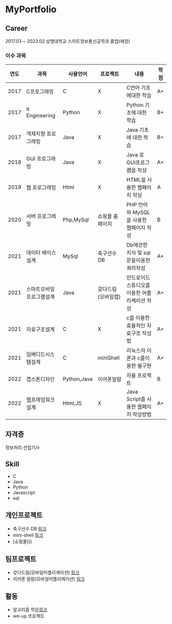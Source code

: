 # MyPortfolio

## Career

2017.03 ~ 2023.02 상명대학교 스마트정보통신공학과 졸업(예정)  
### 이수 과목
|연도|과목|사용언어|프로젝트|내용|학점|
|---|---|---|---|---|---|
|2017|C프로그래밍|C|X|C언어 기초에대한 학습|A+|
|2017|It Engineering|Python|X|Python 기초에 대한 학습|B+|
|2017|객체지향 프로그래밍|Java|X|Java 기초에 대한 학습|B+|
|2018|GUI 프로그래밍|Java|X|Java 로 GUI프로그램을 작성|A+|
|2018|웹 프로그래밍|Html|X|HTML을 사용한 웹페이지 작성|A|
|2020|서버 프로그래밍|Php,MySql|쇼핑몰 홈페이지|PHP 언어와 MySQL을 사용한 웹페이지 작성|B|
|2021|데이터 베이스 설계|MySql|축구선수DB|Db에관한 지식 및 sql문을이용한 쿼리작성|A+|
|2021|스마트모바일프로그램설계|Java|갖다드림(모바일앱)|안드로이드 스튜디오를 이용한 어플리케이션 작성|A+|
|2021|자료구조설계|C|X|c를 이용한 효율적인 자료구조 작성법|A+|
|2021|임베디드시스템설계|C|miniShell|리눅스의 이론과 c를이용한 쉘구현|A+|
|2022|캡스톤디자인|Python,Java|이어폰알람|자율 프로젝트|B|
|2022|웹프레임워크설계|Html,JS|X|Java Script를 사용한 웹페이지 작성방법|A+|
## 자격증
정보처리 산업기사
## Skill
<ul>
  <li>C</li>
  <li>Java</li>
  <li>Python</li>
  <li>Javascript</li>
  <li>sql</li>
</ul>  

## 개인프로젝트 

<ul>
  <li>축구선수 DB <a href = "https://github.com/makeonwoo/MyPortfolio/tree/main/DataBase">링크</a></li>
  <li>mini-shell <a href = "https://github.com/makeonwoo/MyPortfolio/tree/main/Mini-Shell">링크</a></li>
  <li>[쇼핑몰]()</li>
</ul>   

## 팀프로젝트

<ul>
  <li>갖다드림(모바일어플리케이션) <a href = "https://github.com/makeonwoo/MyPortfolio/blob/main/%EA%B0%96%EB%8B%A4%EB%93%9C%EB%A6%BC(GDDL)/README.md">링크</a></li>
  <li>이어폰 알람(모바일어플리케이션) <a href = "https://github.com/makeonwoo/MyPortfolio/tree/main/%EC%9D%B4%EC%96%B4%ED%8F%B0%EC%95%8C%EB%9E%8C">링크</a></li>
</ul>  

## 활동
<ul> 
  <li>
    알고리즘 학습<a href = "https://github.com/makeonwoo/Algorithm">링크</a></li>
  <li>
    we-up 프로젝트
    </li>
</ul>
